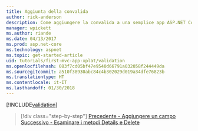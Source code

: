 ```yaml
---
title: Aggiunta della convalida
author: rick-anderson
description: Come aggiungere la convalida a una semplice app ASP.NET Core.
manager: wpickett
ms.author: riande
ms.date: 04/13/2017
ms.prod: asp.net-core
ms.technology: aspnet
ms.topic: get-started-article
uid: tutorials/first-mvc-app-xplat/validation
ms.openlocfilehash: 083f7cd05bf47e9540d66791a032058f244449da
ms.sourcegitcommit: a510f38930abc84c4b302029d019a34dfe76823b
ms.translationtype: HT
ms.contentlocale: it-IT
ms.lasthandoff: 01/30/2018
---
```

[!INCLUDE[validation](../../includes/mvc-intro/validation.md)]

>[!div class="step-by-step"]
[Precedente - Aggiungere un campo](new-field.md)
[Successivo - Esaminare i metodi Details e Delete](xref:tutorials/first-mvc-app/details)  

